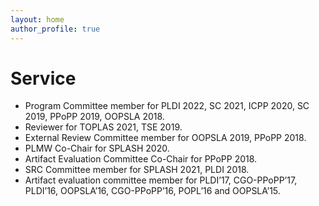 ```yaml
---
layout: home 
author_profile: true
---
```

# Service
<ul>
 <li> Program Committee member for PLDI 2022, SC 2021, ICPP 2020, SC 2019, PPoPP 2019, OOPSLA 2018. </li>
 <li> Reviewer for TOPLAS 2021, TSE 2019. </li>
 <li> External Review Committee member for OOPSLA 2019, PPoPP 2018. </li>
 <li> PLMW Co-Chair for SPLASH 2020. </li>
 <li> Artifact Evaluation Committee Co-Chair for PPoPP 2018. </li>
 <li> SRC Committee member for SPLASH 2021, PLDI 2018. </li>
 <li> Artifact evaluation committee member for PLDI’17, CGO-PPoPP’17, PLDI’16, OOPSLA’16, CGO-PPoPP’16, POPL’16 and OOPSLA’15.</li>
</ul>

